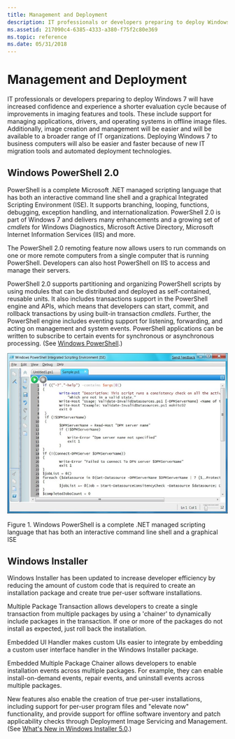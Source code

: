 ```yaml
---
title: Management and Deployment
description: IT professionals or developers preparing to deploy Windows 7 will have increased confidence and experience a shorter evaluation cycle because of improvements in imaging features and tools.
ms.assetid: 217090c4-6385-4333-a380-f75f2c80e369
ms.topic: reference
ms.date: 05/31/2018
---
```


# Management and Deployment

IT professionals or developers preparing to deploy Windows 7 will have increased confidence and experience a shorter evaluation cycle because of improvements in imaging features and tools. These include support for managing applications, drivers, and operating systems in offline image files. Additionally, image creation and management will be easier and will be available to a broader range of IT organizations. Deploying Windows 7 to business computers will also be easier and faster because of new IT migration tools and automated deployment technologies.

## Windows PowerShell 2.0

PowerShell is a complete Microsoft .NET managed scripting language that has both an interactive command line shell and a graphical Integrated Scripting Environment (ISE). It supports branching, looping, functions, debugging, exception handling, and internationalization. PowerShell 2.0 is part of Windows 7 and delivers many enhancements and a growing set of *cmdlets* for Windows Diagnostics, Microsoft Active Directory, Microsoft Internet Information Services (IIS) and more.

The PowerShell 2.0 remoting feature now allows users to run commands on one or more remote computers from a single computer that is running PowerShell. Developers can also host PowerShell on IIS to access and manage their servers.

PowerShell 2.0 supports partitioning and organizing PowerShell scripts by using modules that can be distributed and deployed as self-contained, reusable units. It also includes transactions support in the PowerShell engine and APIs, which means that developers can start, commit, and rollback transactions by using built-in transaction *cmdlets*. Further, the PowerShell engine includes eventing support for listening, forwarding, and acting on management and system events. PowerShell applications can be written to subscribe to certain events for synchronous or asynchronous processing. (See [Windows PowerShell](https://msdn.microsoft.com/library/bb905330.aspx).)

![windows powershell ise screen shot](images/windows7-devguide-solidfig1-powershell.jpg)

Figure 1. Windows PowerShell is a complete .NET managed scripting language that has both an interactive command line shell and a graphical ISE

## Windows Installer

Windows Installer has been updated to increase developer efficiency by reducing the amount of custom code that is required to create an installation package and create true per-user software installations.

Multiple Package Transaction allows developers to create a single transaction from multiple packages by using a 'chainer' to dynamically include packages in the transaction. If one or more of the packages do not install as expected, just roll back the installation.

Embedded UI Handler makes custom UIs easier to integrate by embedding a custom user interface handler in the Windows Installer package.

Embedded Multiple Package Chainer allows developers to enable installation events across multiple packages. For example, they can enable install-on-demand events, repair events, and uninstall events across multiple packages.

New features also enable the creation of true per-user installations, including support for per-user program files and "elevate now" functionality, and provide support for offline software inventory and patch applicability checks through Deployment Image Servicing and Management. (See [What's New in Windows Installer 5.0](../msi/what-s-new-in-windows-installer-5-0.md).)

 

 
